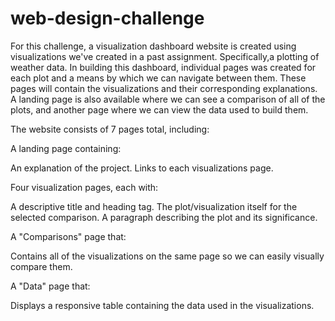 # web-design-challenge

For this challenge, a visualization dashboard website is created using visualizations we've created in a past assignment. Specifically,a plotting of weather data. 
In building this dashboard, individual pages was created for each plot and a means by which we can navigate between them. 
These pages will contain the visualizations and their corresponding explanations. A landing page is also available where we can see a comparison of all of the plots, and another page where we can view the data used to build them.

The website consists of 7 pages total, including:

A landing page containing:

An explanation of the project.
Links to each visualizations page.


Four visualization pages, each with:

A descriptive title and heading tag.
The plot/visualization itself for the selected comparison.
A paragraph describing the plot and its significance.


A "Comparisons" page that:

Contains all of the visualizations on the same page so we can easily visually compare them.



A "Data" page that:

Displays a responsive table containing the data used in the visualizations.

